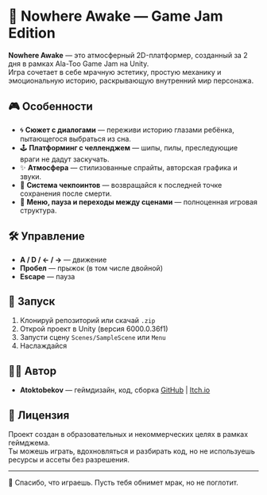 ﻿# 🖤 Nowhere Awake — Game Jam Edition

**Nowhere Awake** — это атмосферный 2D-платформер, созданный за 2 дня в рамках Ala-Too Game Jam на Unity.  
Игра сочетает в себе мрачную эстетику, простую механику и эмоциональную историю, раскрывающую внутренний мир персонажа.

## 🎮 Особенности

- 🌀 **Сюжет с диалогами** — переживи историю глазами ребёнка, пытающегося выбраться из сна.
- 🕹️ **Платформинг с челленджем** — шипы, пилы, преследующие враги не дадут заскучать.
- ✨ **Атмосфера** — стилизованные спрайты, авторская графика и звуки.
- 🔁 **Система чекпоинтов** — возвращайся к последней точке сохранения после смерти.
- 📜 **Меню, пауза и переходы между сценами** — полноценная игровая структура.


## 🛠️ Управление

- **A / D / ← / →** — движение
- **Пробел** — прыжок (в том числе двойной)
- **Escape** — пауза

## 💾 Запуск

1. Клонируй репозиторий или скачай `.zip`
2. Открой проект в Unity (версия 6000.0.36f1)
3. Запусти сцену `Scenes/SampleScene` или `Menu`
4. Наслаждайся

## 🧑‍💻 Автор

- **Atoktobekov** — геймдизайн, код, сборка
[GitHub](https://github.com/Atoktobekov) | [Itch.io](https://idonthave2live.itch.io)

## 📜 Лицензия

Проект создан в образовательных и некоммерческих целях в рамках геймджема.  
Ты можешь играть, вдохновляться и разбирать код, но не используешь ресурсы и ассеты без разрешения.

---

🖤 Спасибо, что играешь. Пусть тебя обнимет мрак, но не поглотит.


